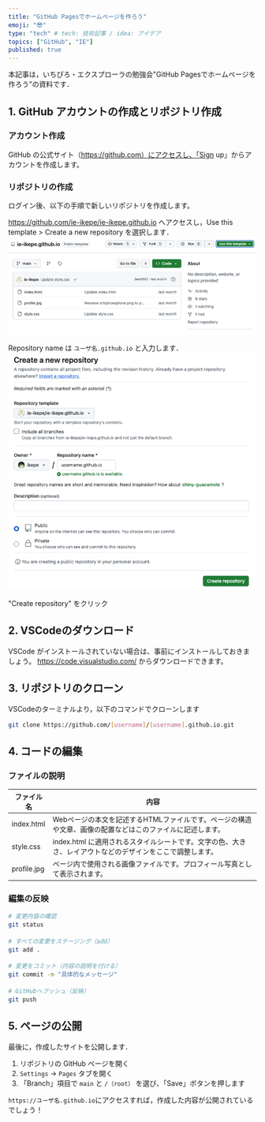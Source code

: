```yaml
---
title: "GitHub Pagesでホームページを作ろう"
emoji: "😎"
type: "tech" # tech: 技術記事 / idea: アイデア
topics: ["GitHub", "IE"]
published: true
---
```


本記事は，いちぴろ・エクスプローラの勉強会"GitHub Pagesでホームページを作ろう"の資料です．

## 1. GitHub アカウントの作成とリポジトリ作成
### アカウント作成
GitHub の公式サイト（https://github.com）にアクセスし、「Sign up」からアカウントを作成します。

### リポジトリの作成
ログイン後、以下の手順で新しいリポジトリを作成します。

https://github.com/ie-ikepe/ie-ikepe.github.io へアクセスし，Use this template > Create a new repository を選択します．
![](/images/3525fe6d95a475/clone-1.png)

Repository name は `ユーザ名.github.io` と入力します．
![](/images/3525fe6d95a475/clone-2.png)

"Create repository" をクリック

## 2. VSCodeのダウンロード
VSCode がインストールされていない場合は、事前にインストールしておきましょう。
https://code.visualstudio.com/ からダウンロードできます。

## 3. リポジトリのクローン
VSCodeのターミナルより，以下のコマンドでクローンします
```bash
git clone https://github.com/[username]/[username].github.io.git
```

## 4. コードの編集
### ファイルの説明
| ファイル名 | 内容 | 
| ---- | ---- | 
| index.html | Webページの本文を記述するHTMLファイルです。ページの構造や文章、画像の配置などはこのファイルに記述します。 | 
| style.css | index.html に適用されるスタイルシートです。文字の色、大きさ、レイアウトなどのデザインをここで調整します。 | 
| profile.jpg | ページ内で使用される画像ファイルです。プロフィール写真として表示されます。 | 


### 編集の反映
```bash
# 変更内容の確認
git status

# すべての変更をステージング（add）
git add .

# 変更をコミット（内容の説明を付ける）
git commit -m "具体的なメッセージ"

# GitHubへプッシュ（反映）
git push
```

## 5. ページの公開
最後に，作成したサイトを公開します．
1. リポジトリの GitHub ページを開く  
2. `Settings` → `Pages` タブを開く  
3. 「Branch」項目で `main` と `/（root）` を選び、「Save」ボタンを押します


`https://ユーザ名.github.io`にアクセスすれば，作成した内容が公開されているでしょう！
